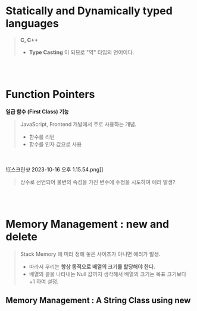 
# Statically and Dynamically typed languages
> **C, C++**
> - **Type Casting** 이 되므로 "약" 타입의 언어이다.

<br><br>
# Function Pointers
**일급 함수 (First Class) 기능**
> JavaScript, Frontend 개발에서 주로 사용하는 개념.
> - 함수를 리턴
> - 함수를 인자 값으로 사용

<br><br>
![[스크린샷 2023-10-16 오후 1.15.54.png]]
> 상수로 선언되어 불변의 속성을 가진 변수에 수정을 시도하여 에러 발생?

<br><br>
# Memory Management : new and delete
> Stack Memory 에 미리 정해 놓은 사이즈가 아니면 에러가 발생.
> - 따라서 우리는 **항상 동적으로 배열의 크기를 할당해야 한다.**
> - 배열의 끝을 나타내는 Null 값까지 생각해서 배열의 크기는 목표 크기보다 +1 하여 설정.

## Memory Management : A String Class using new
